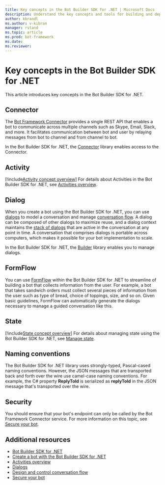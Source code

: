 ```yaml
---
title: Key concepts in the Bot Builder SDK for .NET | Microsoft Docs
description: Understand the key concepts and tools for building and deploying conversational bots available in the Bot Builder SDK for .NET.
author: kbrandl
ms.author: v-kibran
manager: rstand
ms.topic: article
ms.prod: bot-framework
ms.date: 
ms.reviewer:
---
```


# Key concepts in the Bot Builder SDK for .NET

This article introduces key concepts in the Bot Builder SDK for .NET.

## Connector

The [Bot Framework Connector](~/dotnet/bot-builder-dotnet-connector.md) provides a single REST API that enables a bot to communicate across multiple channels such as Skype, Email, Slack, and more. It facilitates communication between bot and user by relaying messages from bot to channel and from channel to bot. 

In the Bot Builder SDK for .NET, the [Connector][connectorLibrary] library enables access to the Connector. 

## Activity

[!include[Activity concept overview](~/includes/snippet-dotnet-concept-activity.md)]
For details about Activities in the Bot Builder SDK for .NET, 
see [Activities overview](~/dotnet/bot-builder-dotnet-activities.md).

## Dialog

When you create a bot using the Bot Builder SDK for .NET, you can use [dialogs](~/dotnet/bot-builder-dotnet-dialogs.md) to model 
a conversation and manage [conversation flow](~/bot-design-conversation-flow.md#dialog-stack). 
A dialog can be composed of other dialogs to maximize reuse, and a dialog context maintains the [stack of dialogs](~/bot-design-conversation-flow.md) that are active in the conversation at any point in time. 
A conversation that comprises dialogs is portable across computers, which makes it possible for your bot implementation to scale. 

In the Bot Builder SDK for .NET, the [Builder][builderLibrary] library enables you to manage dialogs.

## FormFlow

You can use [FormFlow](~/dotnet/bot-builder-dotnet-formflow.md) within the Bot Builder SDK for .NET to streamline of building a bot that collects information from the user. 
For example, a bot that takes sandwich orders must collect several pieces of information from the user such as type of bread, choice of toppings, size, and so on. Given basic guidelines, FormFlow can automatically generate the dialogs necessary to manage a guided conversation like this.

## State

[!include[State concept overview](~/includes/snippet-dotnet-concept-state.md)]
For details about managing state using the Bot Builder SDK for .NET, 
see [Manage state](~/dotnet/bot-builder-dotnet-state.md).

## Naming conventions

The Bot Builder SDK for .NET library uses strongly-typed, Pascal-cased naming conventions. 
However, the JSON messages that are transported back and forth over the wire use camel-case naming conventions. 
For example, the C# property **ReplyToId** is serialized as **replyToId** in the JSON message that's 
transported over the wire.

## Security

You should ensure that your bot's endpoint can only be called by the Bot Framework Connector service. 
For more information on this topic, see [Secure your bot](~/dotnet/bot-builder-dotnet-security.md).

## Additional resources

- [Bot Builder SDK for .NET](~/dotnet/index.md)
- [Create a bot with the Bot Builder SDK for .NET](~/dotnet/bot-builder-dotnet-quickstart.md)
- [Activities overview](~/dotnet/bot-builder-dotnet-activities.md)
- [Dialogs](~/dotnet/bot-builder-dotnet-dialogs.md)
- [Design and control conversation flow](~/bot-design-conversation-flow.md)
- [Secure your bot](~/dotnet/bot-builder-dotnet-security.md)



[connectorLibrary]: https://docs.botframework.com/en-us/csharp/builder/sdkreference/db/dbb/namespace_microsoft_1_1_bot_1_1_connector.html

[builderLibrary]: https://docs.botframework.com/en-us/csharp/builder/sdkreference/d3/ddb/namespace_microsoft_1_1_bot_1_1_builder.html